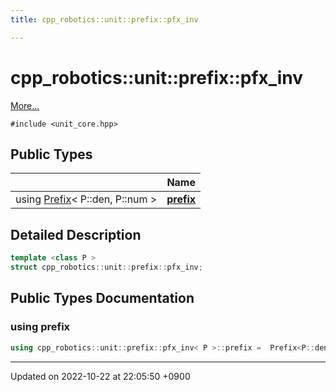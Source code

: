 ```yaml
---
title: cpp_robotics::unit::prefix::pfx_inv

---
```


# cpp_robotics::unit::prefix::pfx_inv



 [More...](#detailed-description)


`#include <unit_core.hpp>`

## Public Types

|                | Name           |
| -------------- | -------------- |
| using [Prefix](/cpp_robotics/doxybook/Classes/structcpp__robotics_1_1unit_1_1Prefix/)< P::den, P::num > | **[prefix](/cpp_robotics/doxybook/Classes/structcpp__robotics_1_1unit_1_1prefix_1_1pfx__inv/#using-prefix)**  |

## Detailed Description

```cpp
template <class P >
struct cpp_robotics::unit::prefix::pfx_inv;
```

## Public Types Documentation

### using prefix

```cpp
using cpp_robotics::unit::prefix::pfx_inv< P >::prefix =  Prefix<P::den, P::num>;
```


-------------------------------

Updated on 2022-10-22 at 22:05:50 +0900